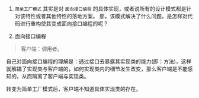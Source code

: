 1. `简单工厂模式` 其实是对 `面向接口编程` 的具体实现，或者说所有的设计模式都是针对该特性或者其他特性的落地方案。
那，该模式解决了什么问题，是怎样对代码进行重构使其变成面向接口编程的呢？

2. 面向接口编程

> 客户端：调用者。

自己对面向接口编程的理解是：通过接口去暴露其实现类的能力(即：方法)，这样就解耦了实现类与客户端的，如何实现类内的细节发生改变，那么客户端是不能感知的，从而隔离了客户端与实现类。

转变为简单工厂模式后，客户端不知道具体实现类的存在。